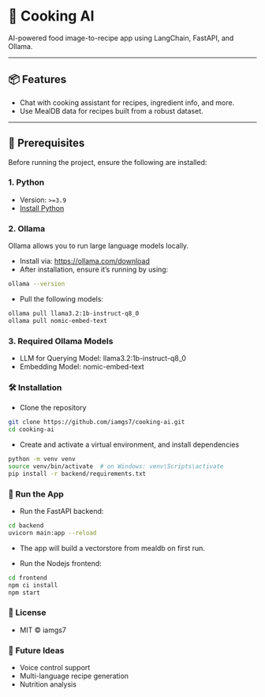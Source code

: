 # 🍳 Cooking AI

AI-powered food image-to-recipe app using LangChain, FastAPI, and Ollama.

---

## 📦 Features

- Chat with cooking assistant for recipes, ingredient info, and more.
- Use MealDB data for recipes built from a robust dataset.

---

## 🚀 Prerequisites

Before running the project, ensure the following are installed:

### 1. Python

- Version: `>=3.9`
- [Install Python](https://www.python.org/downloads/)

### 2. Ollama

Ollama allows you to run large language models locally.

- Install via: https://ollama.com/download
- After installation, ensure it’s running by using:

```bash
ollama --version
```

- Pull the following models:

```bash
ollama pull llama3.2:1b-instruct-q8_0
ollama pull nomic-embed-text
```

### 3. Required Ollama Models
- LLM for Querying Model: llama3.2:1b-instruct-q8_0
- Embedding Model: nomic-embed-text

### 🛠️ Installation
- Clone the repository

```bash
git clone https://github.com/iamgs7/cooking-ai.git
cd cooking-ai
```

- Create and activate a virtual environment, and install dependencies

```bash
python -m venv venv
source venv/bin/activate  # on Windows: venv\Scripts\activate
pip install -r backend/requirements.txt
```

### 🏃 Run the App
- Run the FastAPI backend:

```bash
cd backend
uvicorn main:app --reload
```
- The app will build a vectorstore from mealdb on first run.

- Run the Nodejs frontend:

```bash
cd frontend
npm ci install
npm start
```

### 📜 License
- MIT © iamgs7

### 🧠 Future Ideas
- Voice control support
- Multi-language recipe generation
- Nutrition analysis
